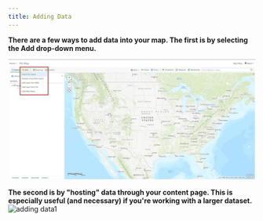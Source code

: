 ```yaml
---
title: Adding Data
---
```


**There are a few ways to add data into your map. The first is by selecting the Add drop-down menu.**
<html><img src="https://raw.githubusercontent.com/nulib-ds/arcgis_online/gh-pages/img/add_data_1.jpg" alt txt="adding data_1"></html>
<br>

**The second is by "hosting" data through your content page. This is especially useful (and necessary) if you're working with a larger dataset.** 
![adding data1](/arcgis-online/img/add_data_2.jpg)
